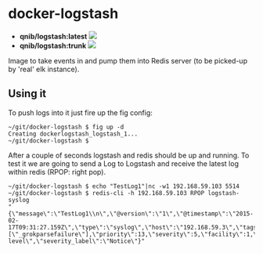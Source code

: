 # docker-logstash

- **qnib/logstash:latest** [![](https://badge.imagelayers.io/qnib/logstash:latest.svg)](https://imagelayers.io/?images=qnib/logstash:latest 'Details')
- **qnib/logstash:trunk** [![](https://badge.imagelayers.io/qnib/logstash:trunk.svg)](https://imagelayers.io/?images=qnib/logstash:trunk 'Details')

Image to take events in and pump them into Redis server (to be picked-up by 'real' elk instance).

## Using it
To push logs into it just fire up the fig config:
```
~/git/docker-logstash $ fig up -d
Creating dockerlogstash_logstash_1...
~/git/docker-logstash $
```
After a couple of seconds logstash and redis should be up and running. To test it we are going to send a Log to Logstash and receive the latest
log within redis (RPOP: right pop).
```
~/git/docker-logstash $ echo "TestLog1"|nc -w1 192.168.59.103 5514
~/git/docker-logstash $ redis-cli -h 192.168.59.103 RPOP logstash-syslog
"{\"message\":\"TestLog1\\n\",\"@version\":\"1\",\"@timestamp\":\"2015-02-17T09:31:27.159Z\",\"type\":\"syslog\",\"host\":\"192.168.59.3\",\"tags\":[\"_grokparsefailure\"],\"priority\":13,\"severity\":5,\"facility\":1,\"facility_label\":\"user-level\",\"severity_label\":\"Notice\"}"
```

